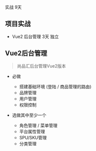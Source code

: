 实战  9天

## 项目实战

- Vue2  后台管理   3天  独立


## Vue2后台管理

> 尚品汇后台管理Vue2版本

- 必做
  - 搭建基础环境 (登陆 / 商品管理的路由)
  - 品牌管理
  - 用户管理
  - 权限控制
  
- 选做其中至少一个
  - 角色管理 / 菜单管理
  - 平台属性管理
  - SPU/SKU管理
  - 分类管理

  
